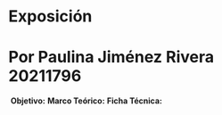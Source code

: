 # Exposición
# Por Paulina Jiménez Rivera 20211796

![]()
**Objetivo:**
**Marco Teórico:**
**Ficha Técnica:**
